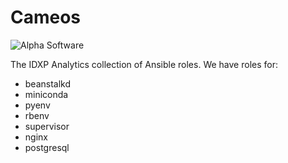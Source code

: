 # Cameos

![Alpha Software](https://img.shields.io/badge/alpha-software-orange.svg)

The IDXP Analytics collection of Ansible roles. We have roles for:

* beanstalkd
* miniconda
* pyenv
* rbenv
* supervisor
* nginx
* postgresql
